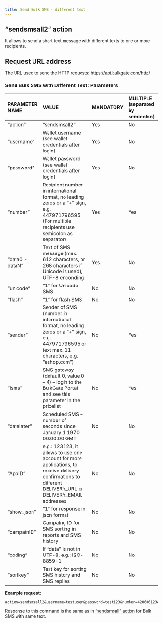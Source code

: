 ```yaml
---
title: Send Bulk SMS - different text
---
```


## “sendsmsall2” action
It allows to send a short text message with different texts to one or more recipients. 

## Request URL address
The URL used to send the HTTP requests:
https://api.bulkgate.com/http/

### Send Bulk SMS with Different Text: Parameters

| PARAMETER NAME | VALUE | MANDATORY | MULTIPLE (separated by semicolon) |
|:--- |:--- |:--- |:--- |
|“action”|	“sendsmsall2”|	Yes|	No|
|“username”|	Wallet username (see wallet credentials after login)|	Yes|	No|
|“password”|	Wallet password (see wallet credentials after login)|	Yes|	No|
|“number”	|Recipient number in international format, no leading zeros or a “+” sign, e.g. 447971796595 (For multiple recipients use semicolon as separator)|	Yes	|Yes|
|“data0 - dataN”|	Text of SMS message (max. 612 characters, or 268 characters if Unicode is used), UTF-8 enconding|	Yes|	No|
|“unicode”	|“1” for Unicode SMS|	No|	No|
|“flash”	|“1” for flash SMS	|No|	No|
|“sender”	|Sender of SMS (number in international format, no leading zeros or a “+” sign, e.g. 447971796595 or text max. 11 characters, e.g. “eshop.com”)|	No|	Yes|
|“isms”	|SMS gateway (default 0, value 0 – 4) – login to the BulkGate Portal and see this parameter in the pricelist|	No|	Yes|
|“datelater”	|Scheduled SMS – number of seconds since January 1 1970 00:00:00 GMT	|No	|No|
|“AppID”|	e.g.: 123123, it allows to use one account for more applications, to receive delivery confirmations to different DELIVERY_URL or DELIVERY_EMAIL addresses	|No|	No|
|“show_json”|	“1” for response in json format|	No|	No|
|“campainID”	|Campaing ID for SMS sorting in reports and SMS history|	No|	No|
|“coding”|	If “data” is not in UTF-8, e.g.: ISO-8859-1|	No|	No|
|“sortkey”	|Text key for sorting SMS history and SMS replies	|No	|No|

**Example request:**
``` url
action=sendsmsall2&username=testuser&password=test123&number=420606123456;420607123456&data0=Hello1&data1=Hello2
```

Response to this command is the same as in [“sendsmsall” action](send-bulk-sms-same-text.md#sendsmsall-action) for Bulk SMS with same text.

